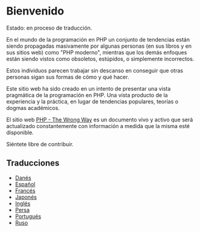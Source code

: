 # Bienvenido #

Estado: en proceso de traducción.

En el mundo de la programación en PHP un conjunto de  tendencias están siendo propagadas masivamente por algunas personas (en sus libros y en sus sitios web) como "PHP moderno", mientras que los demás enfoques están siendo vistos como obsoletos, estúpidos, o simplemente incorrectos.

Estos individuos parecen trabajar sin descanso en conseguir que otras personas sigan sus formas de cómo y qué hacer.

Este sitio web ha sido creado en un intento de presentar una vista pragmática de la programación en PHP. Una vista producto de la experiencia y la práctica, en lugar de tendencias populares, teorías o dogmas académicos.

El sitio web [PHP - The Wrong Way](http://www.phpthewrongway.com/es) es un documento vivo y activo que será actualizado constantemente con información a medida que la misma esté disponible.

Siéntete libre de contribuir.

## Traducciones ##

* [Danés](http://www.phpthewrongway.com/da/)
* [Español](http://www.phpthewrongway.com/es/)
* [Francés](http://www.phpthewrongway.com/fr)
* [Japonés](http://www.phpthewrongway.com/ja/)
* [Inglés](http://www.phpthewrongway.com/)
* [Persa](http://www.phpthewrongway.com/fa/)
* [Portugués](http://www.phpthewrongway.com/pt_br/)
* [Ruso](http://www.phpthewrongway.com/ru/)
